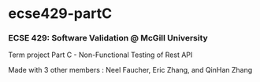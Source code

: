 # ecse429-partC

### ECSE 429: Software Validation @ McGill University
Term project Part C - Non-Functional Testing of Rest API

Made with 3 other members : Neel Faucher, Eric Zhang, and QinHan Zhang


